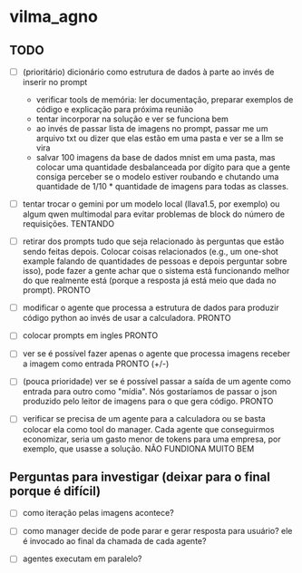 # vilma_agno

## TODO 

- [ ] (prioritário) dicionário como estrutura de dados à parte ao invés de inserir no prompt 
    - verificar tools de memória: ler documentação, preparar exemplos de código e explicação para próxima reunião
    - tentar incorporar na solução e ver se funciona bem 
    - ao invés de passar lista de imagens no prompt, passar me um arquivo txt ou dizer que elas estão em uma pasta e ver se a llm se vira
    - salvar 100 imagens da base de dados mnist em uma pasta, mas colocar uma quantidade desbalanceada por dígito para que a gente consiga perceber se o modelo estiver roubando e chutando uma quantidade de 1/10 * quantidade de imagens para todas as classes.

- [ ] tentar trocar o gemini por um modelo local (llava1.5, por exemplo) ou algum qwen multimodal para evitar problemas de block do número de requisições. TENTANDO

- [ ] retirar dos prompts tudo que seja relacionado às perguntas que estão sendo feitas depois. Colocar coisas relacionados (e.g., um one-shot example falando de quantidades de pessoas e depois perguntar sobre isso), pode fazer a gente achar que o sistema está funcionando melhor do que realmente está (porque a resposta já está meio que dada no prompt). PRONTO

- [ ] modificar o agente que processa a estrutura de dados para produzir código python ao invés de usar a calculadora. PRONTO

- [ ] colocar prompts em ingles PRONTO

- [ ] ver se é possível fazer apenas o agente que processa imagens receber a imagem como entrada PRONTO (+/-)

- [ ] (pouca prioridade) ver se é possível passar a saída de um agente como entrada para outro como "mídia". Nós gostaríamos de passar o json produzido pelo leitor de imagens para o que gera código. PRONTO

- [ ] verificar se precisa de um agente para a calculadora ou se basta colocar ela como tool do manager. Cada agente que conseguirmos economizar, seria um gasto menor de tokens para uma empresa, por exemplo, que usasse a solução. 
NÃO FUNDIONA MUITO BEM


## Perguntas para investigar (deixar para o final porque é difícil)

- [ ] como iteração pelas imagens acontece? 

- [ ] como manager decide de pode parar e gerar resposta para usuário? ele é invocado ao final da chamada de cada agente?

- [ ] agentes executam em paralelo?